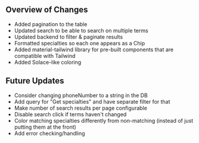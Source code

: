 ## Overview of Changes
- Added pagination to the table
- Updated search to be able to search on multiple terms
- Updated backend to filter & paginate results
- Formatted specialties so each one appears as a Chip
- Added material-tailwind library for pre-built components that are compatible with Tailwind
- Added Solace-like coloring

## Future Updates
- Consider changing phoneNumber to a string in the DB
- Add query for "Get specialties" and have separate filter for that
- Make number of search results per page configurable
- Disable search click if terms haven't changed
- Color matching specialties differently from non-matching (instead of just putting them at the front)
- Add error checking/handling
